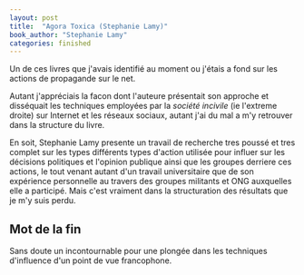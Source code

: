```yaml
---
layout: post
title:  "Agora Toxica (Stephanie Lamy)"
book_author: "Stephanie Lamy"
categories: finished
---
```


Un de ces livres que j'avais identifié au moment ou j'étais a fond sur les actions de propagande sur le net.

Autant j'appréciais la facon dont l'auteure présentait son approche et disséquait les techniques employées par la *société incivile* (ie l'extreme droite) sur Internet et les réseaux sociaux, autant j'ai du mal a m'y retrouver dans la structure du livre.

En soit, Stephanie Lamy presente un travail de recherche tres poussé et tres complet sur les types différents types d'action utilisée pour influer sur les décisions politiques et l'opinion publique ainsi que les groupes derriere ces actions, le tout venant autant d'un travail universitaire que de son expérience personnelle au travers des groupes militants et ONG auxquelles elle a participé. Mais c'est vraiment dans la structuration des résultats que je m'y suis perdu.

## Mot de la fin

Sans doute un incontournable pour une plongée dans les techniques d'influence d'un point de vue francophone.